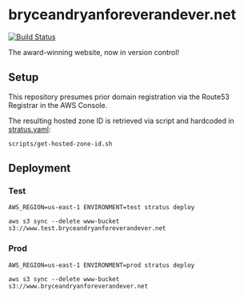 # bryceandryanforeverandever.net

[![Build Status](https://cloud.drone.io/api/badges/72636c/bryceandryanforeverandever.net/status.svg)](https://cloud.drone.io/72636c/bryceandryanforeverandever.net)

The award-winning website, now in version control!

## Setup

This repository presumes prior domain registration via the Route53 Registrar in the AWS Console.

The resulting hosted zone ID is retrieved via script and hardcoded in [stratus.yaml](stratus.yaml):

```shell
scripts/get-hosted-zone-id.sh
```

## Deployment

### Test

```shell
AWS_REGION=us-east-1 ENVIRONMENT=test stratus deploy

aws s3 sync --delete www-bucket s3://www.test.bryceandryanforeverandever.net
```

### Prod

```shell
AWS_REGION=us-east-1 ENVIRONMENT=prod stratus deploy

aws s3 sync --delete www-bucket s3://www.bryceandryanforeverandever.net
```
